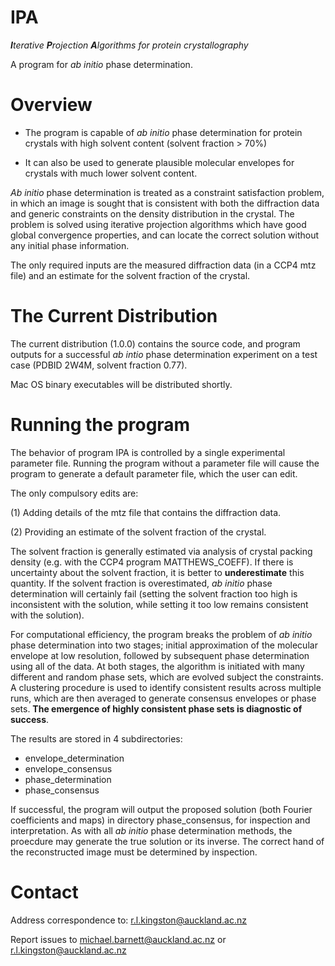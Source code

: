 # IPA 
***I**terative **P**rojection **A**lgorithms for protein crystallography*

A program for *ab initio* phase determination.


# Overview

+ The program is capable of *ab initio* phase determination for protein crystals with high solvent content (solvent fraction > 70%) 

+ It can also be used to generate plausible molecular envelopes for crystals with much lower solvent content.

*Ab initio* phase determination is treated as a constraint satisfaction problem, in which an image is sought that is consistent with both the diffraction data and generic constraints on the density distribution in the crystal. The problem is solved using  iterative projection algorithms which have good global convergence properties, and can locate the correct solution without any initial phase information. 

The only required inputs are the measured diffraction data (in a CCP4 mtz file) and an estimate for the solvent fraction of the crystal.


# The Current Distribution

The current distribution (1.0.0) contains the source code, and program outputs for a successful *ab intio* phase determination experiment on a test case (PDBID 2W4M, solvent fraction 0.77). 

Mac OS binary executables will be distributed shortly. 

# Running the program

The behavior of program IPA is controlled by a single experimental parameter file. Running the program without a parameter file will cause the program to generate a default parameter file, which the user can edit. 

The only compulsory edits are:

(1) Adding details of the mtz file that contains the diffraction data.

(2) Providing an estimate of the solvent fraction of the crystal. 

The solvent fraction is generally estimated via analysis of crystal packing density (e.g. with the CCP4 program MATTHEWS_COEFF). If there is uncertainty about the solvent fraction, it is better to **underestimate** this quantity. If the solvent fraction is overestimated, *ab initio* phase determination will certainly fail (setting the solvent fraction too high is inconsistent with the solution, while setting it too low remains consistent with the solution).

For computational efficiency, the program breaks the problem of *ab initio* phase determination into two stages; initial approximation of the molecular envelope at low resolution, followed by subsequent phase determination using all of the data. At both stages, the algorithm is initiated with many different and random phase sets, which are evolved subject the constraints. A clustering procedure is used to identify consistent results across multiple runs, which are then averaged to generate consensus envelopes or phase sets. **The emergence of highly consistent phase sets is diagnostic of success**.

The results are stored in 4 subdirectories:
+ envelope_determination
+ envelope_consensus
+ phase_determination
+ phase_consensus

If successful, the program will output the proposed solution (both Fourier coefficients and maps) in directory phase_consensus, for inspection and interpretation. As with all *ab initio* phase determination methods, the proecdure may generate the true solution or its inverse. The correct hand of the reconstructed image must be determined by inspection. 


# Contact

Address correspondence to: r.l.kingston@auckland.ac.nz

Report issues to michael.barnett@auckland.ac.nz or r.l.kingston@auckland.ac.nz
